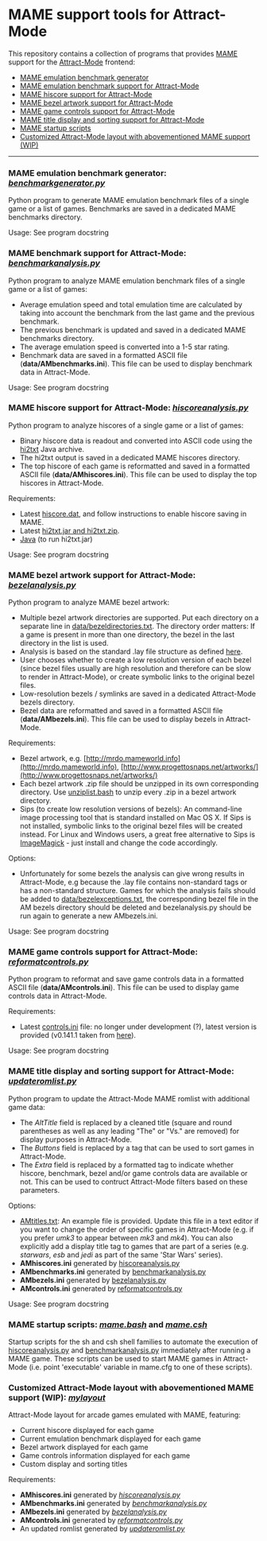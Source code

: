 # MAME support tools for Attract-Mode

This repository contains a collection of programs that provides [MAME](http://www.mamedev.org/) support for the [Attract-Mode](http://www.attractmode.org/) frontend:

- [MAME emulation benchmark generator](#benchgen)
- [MAME emulation benchmark support for Attract-Mode](#benchana)
- [MAME hiscore support for Attract-Mode](#hiscore)
- [MAME bezel artwork support for Attract-Mode](#bezel)
- [MAME game controls support for Attract-Mode](#control)
- [MAME title display and sorting support for Attract-Mode](#title)
- [MAME startup scripts](#start)
- [Customized Attract-Mode layout with abovementioned MAME support (WIP)](#layout)

---
<a name="benchgen" />

### MAME emulation benchmark generator: [*benchmarkgenerator.py*](benchmarkgenerator.py)

Python program to generate MAME emulation benchmark files of a single game or a list of games. Benchmarks are saved in a dedicated MAME benchmarks directory.

Usage: See program docstring

<a name="benchana" />

### MAME benchmark support for Attract-Mode: [*benchmarkanalysis.py*](benchmarkanalysis.py)

Python program to analyze MAME emulation benchmark files of a single game or a list of games:

- Average emulation speed and total emulation time are calculated by taking into account the benchmark from the last game and
  the previous benchmark.
- The previous benchmark is updated and saved in a dedicated MAME benchmarks directory.
- The average emulation speed is converted into a 1-5 star rating. 
- Benchmark data are saved in a formatted ASCII file (**data/AMbenchmarks.ini**). This file can be used to display benchmark data in Attract-Mode.

Usage: See program docstring

<a name="hiscore" />

### MAME hiscore support for Attract-Mode: [*hiscoreanalysis.py*](hiscoreanalysis.py)

Python program to analyze hiscores of a single game or a list of games:

- Binary hiscore data is readout and converted into ASCII code using the [hi2txt](http://greatstone.free.fr/hi2txt/) Java archive.
- The hi2txt output is saved in a dedicated MAME hiscores directory.
- The top hiscore of each game is reformatted and saved in a formatted ASCII file (**data/AMhiscores.ini**). This file can be used to display the top hiscores in Attract-Mode.

Requirements:

- Latest [hiscore.dat](http://highscore.mameworld.info/), and follow instructions to enable hiscore saving in MAME.
- Latest [hi2txt.jar and hi2txt.zip](http://greatstone.free.fr/hi2txt/).
- [Java](https://www.java.com) (to run hi2txt.jar)

Usage: See program docstring

<a name="bezel" />

### MAME bezel artwork support for Attract-Mode: [*bezelanalysis.py*](bezelanalysis.py)

Python program to analyze MAME bezel artwork:

- Multiple bezel artwork directories are supported. Put each directory on a separate line in [data/bezeldirectories.txt](data/bezeldirectories.txt). The directory order matters: If a game is present in more than one directory, the bezel in the last directory in the list is used.
- Analysis is based on the standard .lay file structure as defined [here](http://wiki.mamedev.org/index.php/LAY_File_Basics_-_Part_I).
- User chooses whether to create a low resolution version of each bezel (since bezel files usually are high resolution and therefore can be slow to render in Attract-Mode), or create symbolic links to the original bezel files.
- Low-resolution bezels / symlinks are saved in a dedicated Attract-Mode bezels directory.
- Bezel data are reformatted and saved in a formatted ASCII file (**data/AMbezels.ini**). This file can be used to display bezels in Attract-Mode.

Requirements:

- Bezel artwork, e.g. [http://mrdo.mameworld.info](http://mrdo.mameworld.info), [http://www.progettosnaps.net/artworks/](http://www.progettosnaps.net/artworks/)
- Each bezel artwork .zip file should be unzipped in its own corresponding directory. Use [unziplist.bash](unziplist.bash) to unzip every .zip in a bezel artwork directory.
- Sips (to create low resolution versions of bezels): An command-line image processing tool that is standard installed on Mac OS X. If Sips is not installed, symbolic links to the original bezel files will be created instead. For Linux and Windows users, a great free alternative to Sips is [ImageMagick](https://www.imagemagick.org) - just install and change the code accordingly.

Options:

- Unfortunately for some bezels the analysis can give wrong results in Attract-Mode, e.g because the .lay file contains non-standard tags or has a non-standard structure. Games for which the analysis fails should be added to [data/bezelexceptions.txt](data/bezelexceptions.txt), the corresponding bezel file in the AM bezels directory should be deleted and bezelanalysis.py should be run again to generate a new AMbezels.ini.

Usage: See program docstring

<a name="control" />

### MAME game controls support for Attract-Mode: [*reformatcontrols.py*](reformatcontrols.py)

Python program to reformat and save game controls data in a formatted ASCII file (**data/AMcontrols.ini**). This file can be used to display game controls data in Attract-Mode.

Requirements:

- Latest [controls.ini](data/controls.ini) file: no longer under development (?), latest version is provided (v0.141.1 taken from [here](http://ledblinky.net/downloads/controls.ini.0.141.1.zip)).

Usage: See program docstring

<a name="title" />

### MAME title display and sorting support for Attract-Mode: [*updateromlist.py*](updateromlist.py)

Python program to update the Attract-Mode MAME romlist with additional game data:

- The *AltTitle* field is replaced by a cleaned title (square and round parentheses as well as any leading "The" or "Vs." are removed) for display purposes in Attract-Mode.
- The *Buttons* field is replaced by a tag that can be used to sort games in Attract-Mode.
- The *Extra* field is replaced by a formatted tag to indicate whether hiscore, benchmark, bezel and/or game controls data are available or not. This can be used to contruct Attract-Mode filters based on these parameters.

Options:

- [AMtitles.txt](data/AMtitles.txt): An example file is provided. Update this file in a text editor if you want to change the order of specific games in Attract-Mode (e.g. if you prefer *umk3* to appear between *mk3* and *mk4*). You can also explicitly add a display title tag to games that are part of a series (e.g. *starwars*, *esb* and *jedi* as part of the same 'Star Wars' series).
- **AMhiscores.ini** generated by [hiscoreanalysis.py](hiscoreanalysis.py)
- **AMbenchmarks.ini** generated by [benchmarkanalysis.py](benchmarkanalysis.py)
- **AMbezels.ini** generated by [bezelanalysis.py](bezelanalysis.py)
- **AMcontrols.ini** generated by [reformatcontrols.py](reformatcontrols.py)

Usage: See program docstring

<a name="start" />

### MAME startup scripts: [*mame.bash*](mame.bash) and [*mame.csh*](mame.csh)

Startup scripts for the sh and csh shell families to automate the execution of [hiscoreanalysis.py](hiscoreanalysis.py) and [benchmarkanalysis.py](benchmarkanalysis.py) immediately after running a MAME game. These scripts can be used to start MAME games in Attract-Mode (i.e. point 'executable' variable in mame.cfg to one of these scripts).

<a name="layout" />

### Customized Attract-Mode layout with abovementioned MAME support (WIP): [*mylayout*](mylayout)

Attract-Mode layout for arcade games emulated with MAME, featuring:

- Current hiscore displayed for each game
- Current emulation benchmark displayed for each game
- Bezel artwork displayed for each game
- Game controls information displayed for each game
- Custom display and sorting titles

Requirements:

- **AMhiscores.ini** generated by [*hiscoreanalysis.py*](hiscoreanalysis.py)
- **AMbenchmarks.ini** generated by [*benchmarkanalysis.py*](benchmarkanalysis.py)
- **AMbezels.ini** generated by [*bezelanalysis.py*](bezelanalysis.py)
- **AMcontrols.ini** generated by [*reformatcontrols.py*](reformatcontrols.py)
- An updated romlist generated by [*updateromlist.py*](updateromlist.py)
